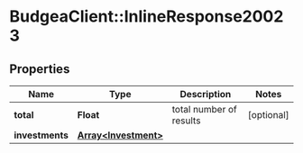 # BudgeaClient::InlineResponse20023

## Properties
Name | Type | Description | Notes
------------ | ------------- | ------------- | -------------
**total** | **Float** | total number of results | [optional] 
**investments** | [**Array&lt;Investment&gt;**](Investment.md) |  | 


